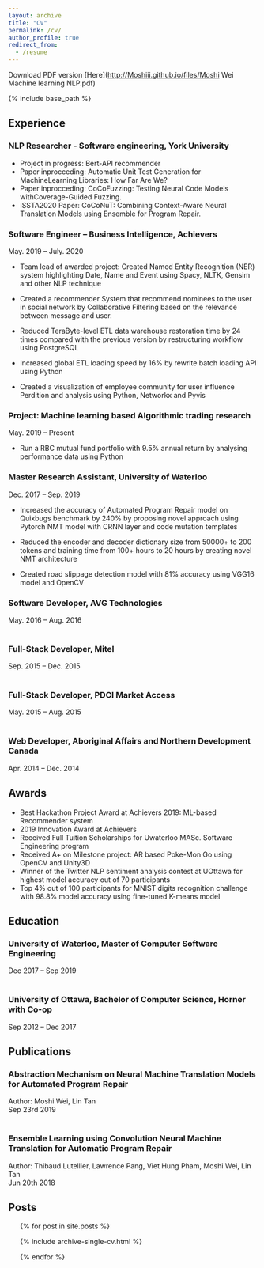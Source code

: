 ```yaml
---
layout: archive
title: "CV"
permalink: /cv/
author_profile: true
redirect_from:
  - /resume
---
```

Download PDF version [Here](http://Moshiii.github.io/files/Moshi Wei Machine learning NLP.pdf)

{% include base_path %}

## Experience

### NLP Researcher - Software engineering, York University
* Project in progress: Bert-API recommender
* Paper inprocceding: Automatic Unit Test Generation for MachineLearning Libraries: How Far Are We?
* Paper inprocceding: CoCoFuzzing: Testing Neural Code Models withCoverage-Guided Fuzzing.  
* ISSTA2020 Paper: CoCoNuT: Combining Context-Aware Neural Translation Models using Ensemble for Program Repair.  

### Software Engineer – Business Intelligence, Achievers
May. 2019 – July. 2020

*	Team lead of awarded project: Created Named Entity Recognition (NER) system highlighting Date, Name and Event using Spacy, NLTK, Gensim and other NLP technique

* Created a recommender System that recommend nominees to the user in social network by Collaborative Filtering based on the relevance between message and user.

* Reduced TeraByte-level ETL data warehouse restoration time by 24 times compared with the previous version by restructuring workflow using PostgreSQL

* Increased global ETL loading speed by 16% by rewrite batch loading API using Python

*	Created a visualization of employee community for user influence Perdition and analysis using Python, Networkx and Pyvis

### Project: Machine learning based Algorithmic trading research
May. 2019 – Present

* Run a RBC mutual fund portfolio with 9.5% annual return by analysing performance data using Python

### Master Research Assistant, University of Waterloo
Dec. 2017 – Sep. 2019

* Increased the accuracy of Automated Program Repair model on Quixbugs benchmark by 240% by proposing novel approach using Pytorch NMT model with CRNN layer and code mutation templates

* Reduced the encoder and decoder dictionary size from 50000+ to 200 tokens and training time from 100+ hours to 20 hours by creating novel NMT architecture

* Created road slippage detection model with 81% accuracy using VGG16 model and OpenCV

### Software Developer, AVG Technologies
May. 2016 – Aug. 2016
<br/><br/>
### Full-Stack Developer, Mitel
Sep. 2015 – Dec. 2015
<br/><br/>
### Full-Stack Developer, PDCI Market Access
May. 2015 – Aug. 2015
<br/><br/>
### Web Developer, Aboriginal Affairs and Northern Development Canada
Apr. 2014 – Dec. 2014
  
## Awards

* Best Hackathon Project Award at Achievers 2019: ML-based Recommender system       
* 2019 Innovation Award at Achievers
* Received Full Tuition Scholarships for Uwaterloo MASc. Software Engineering program
* Received A+ on Milestone project: AR based Poke-Mon Go using OpenCV and Unity3D
* Winner of the Twitter NLP sentiment analysis contest at UOttawa for highest model accuracy out of 70 participants 
* Top 4% out of 100 participants for MNIST digits recognition challenge with 98.8% model accuracy using fine-tuned K-means model	

## Education

### University of Waterloo, Master of Computer Software Engineering
Dec 2017 – Sep 2019
<br/><br/>
### University of Ottawa, Bachelor of Computer Science, Horner with Co-op
Sep 2012 –  Dec 2017

## Publications

### Abstraction Mechanism on Neural Machine Translation Models for Automated Program Repair
Author: Moshi Wei, Lin Tan  
Sep 23rd 2019
<br/><br/>
### Ensemble Learning using Convolution Neural Machine Translation for Automatic Program Repair
Author:  Thibaud Lutellier, Lawrence Pang, Viet Hung Pham, Moshi Wei, Lin Tan  
Jun 20th 2018


## Posts

<ul>{% for post in site.posts %}

{% include archive-single-cv.html %}

{% endfor %}</ul>
